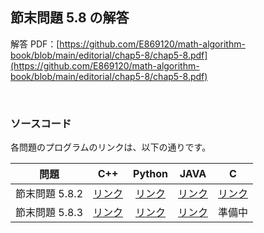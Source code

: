 ## 節末問題 5.8 の解答

解答 PDF：[https://github.com/E869120/math-algorithm-book/blob/main/editorial/chap5-8/chap5-8.pdf](https://github.com/E869120/math-algorithm-book/blob/main/editorial/chap5-8/chap5-8.pdf)

<br />

### ソースコード

各問題のプログラムのリンクは、以下の通りです。

| 問題 | C++ | Python | JAVA | C |
|:---:|:---:|:---:|:---:|:---:|
| 節末問題 5.8.2 | [リンク](https://github.com/E869120/math-algorithm-book/blob/main/editorial/chap5-8/prob5-8-2.cpp) | [リンク](https://github.com/E869120/math-algorithm-book/blob/main/editorial/chap5-8/prob5-8-2.py) | [リンク](https://github.com/E869120/math-algorithm-book/blob/main/editorial/chap5-8/prob5-8-2.java) | [リンク](https://github.com/E869120/math-algorithm-book/blob/main/editorial/chap5-8/prob5-8-2.c) |
| 節末問題 5.8.3 | [リンク](https://github.com/E869120/math-algorithm-book/blob/main/editorial/chap5-8/prob5-8-3.cpp) | [リンク](https://github.com/E869120/math-algorithm-book/blob/main/editorial/chap5-8/prob5-8-3.py) | [リンク](https://github.com/E869120/math-algorithm-book/blob/main/editorial/chap5-8/prob5-8-3.java) | 準備中 |